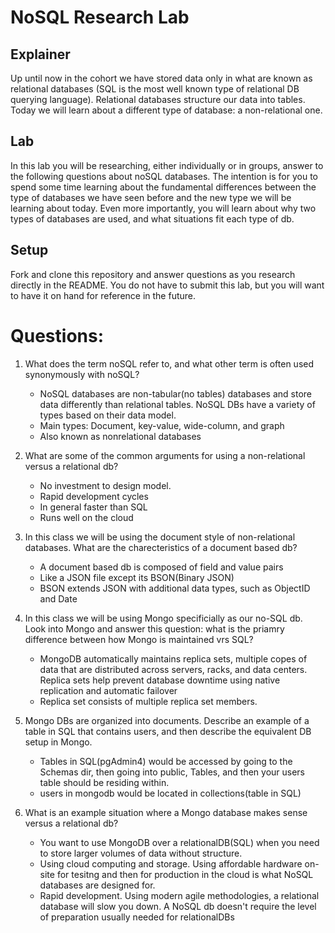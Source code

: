 # NoSQL Research Lab

## Explainer
Up until now in the cohort we have stored data only in what are known as relational databases (SQL is the most well known type of relational DB querying language). Relational databases structure our data into tables. Today we will learn about a different type of database: a non-relational one. 

## Lab

In this lab you will be researching, either individually or in groups, answer to the following questions about noSQL databases. The intention is for you to spend some time learning about the fundamental differences between the type of databases we have seen before and the new type we will be learning about today. Even more importantly, you will learn about why two types of databases are used, and what situations fit each type of db. 

## Setup

Fork and clone this repository and answer questions as you research directly in the README. You do not have to submit this lab, but you will want to have it on hand for reference in the future. 

# Questions:
1. What does the term noSQL refer to, and what other term is often used synonymously with noSQL?
    * NoSQL databases are non-tabular(no tables) databases and store data differently than relational tables. NoSQL DBs have a variety of types based on their data model.  
    * Main types: Document, key-value, wide-column, and graph
    * Also known as nonrelational databases  
2. What are some of the common arguments for using a non-relational versus a relational db?
    * No investment to design model.
    * Rapid development cycles
    * In general faster than SQL
    * Runs well on the cloud  
3. In this class we will be using the document style of non-relational databases. What are the charecteristics of a document based db?
    * A document based db is composed of field and value pairs
    * Like a JSON file except its BSON(Binary JSON)
    * BSON extends JSON with additional data types, such as ObjectID and Date

4. In this class we will be using Mongo specificially as our no-SQL db. Look into Mongo and answer this question: what is the priamry difference between how Mongo is maintained vrs SQL?  
    * MongoDB automatically maintains replica sets, multiple copes of data that are distributed across servers, racks, and data centers. Replica sets help prevent database downtime using native replication and automatic failover
    * Replica set consists of multiple replica set members.  
5. Mongo DBs are organized into documents. Describe an example of a table in SQL that contains users, and then describe the equivalent DB setup in Mongo. 
    * Tables in SQL(pgAdmin4) would be accessed by going to the Schemas dir, then going into public, Tables, and then your users table should be residing within.
    * users in mongodb would be located in collections(table in SQL)  

6. What is an example situation where a Mongo database makes sense versus a relational db?
    * You want to use MongoDB over a relationalDB(SQL) when you need to store larger volumes of data without structure.
    * Using cloud computing and storage. Using affordable hardware on-site for tesitng and then for production in the cloud is what NoSQL databases are designed for.
    * Rapid development. Using modern agile methodologies, a relational database will slow you down. A NoSQL db doesn't require the level of preparation usually needed for relationalDBs

